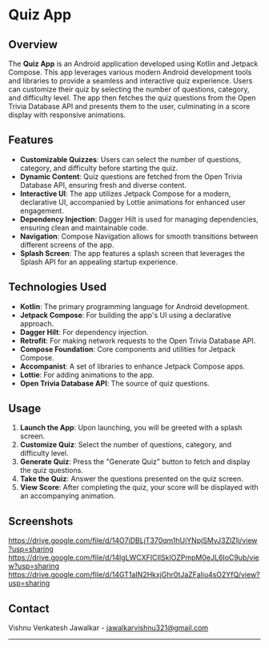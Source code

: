 # Quiz App

## Overview

The **Quiz App** is an Android application developed using Kotlin and Jetpack Compose. This app leverages various modern Android development tools and libraries to provide a seamless and interactive quiz experience. Users can customize their quiz by selecting the number of questions, category, and difficulty level. The app then fetches the quiz questions from the Open Trivia Database API and presents them to the user, culminating in a score display with responsive animations.

## Features

- **Customizable Quizzes**: Users can select the number of questions, category, and difficulty before starting the quiz.
- **Dynamic Content**: Quiz questions are fetched from the Open Trivia Database API, ensuring fresh and diverse content.
- **Interactive UI**: The app utilizes Jetpack Compose for a modern, declarative UI, accompanied by Lottie animations for enhanced user engagement.
- **Dependency Injection**: Dagger Hilt is used for managing dependencies, ensuring clean and maintainable code.
- **Navigation**: Compose Navigation allows for smooth transitions between different screens of the app.
- **Splash Screen**: The app features a splash screen that leverages the Splash API for an appealing startup experience.

## Technologies Used

- **Kotlin**: The primary programming language for Android development.
- **Jetpack Compose**: For building the app's UI using a declarative approach.
- **Dagger Hilt**: For dependency injection.
- **Retrofit**: For making network requests to the Open Trivia Database API.
- **Compose Foundation**: Core components and utilities for Jetpack Compose.
- **Accompanist**: A set of libraries to enhance Jetpack Compose apps.
- **Lottie**: For adding animations to the app.
- **Open Trivia Database API**: The source of quiz questions.



## Usage

1. **Launch the App**: Upon launching, you will be greeted with a splash screen.
2. **Customize Quiz**: Select the number of questions, category, and difficulty level.
3. **Generate Quiz**: Press the "Generate Quiz" button to fetch and display the quiz questions.
4. **Take the Quiz**: Answer the questions presented on the quiz screen.
5. **View Score**: After completing the quiz, your score will be displayed with an accompanying animation.

## Screenshots

https://drive.google.com/file/d/14O7iDBLjT370qm1hUiYNpjSMvJ3ZlZIj/view?usp=sharing
https://drive.google.com/file/d/14IgLWCXFICIlSkIOZPmpM0eJL6IoC9ub/view?usp=sharing
https://drive.google.com/file/d/14GT1aIN2HkxjGhr0tJaZFaliu4sO2YfQ/view?usp=sharing


## Contact

Vishnu Venkatesh Jawalkar - jawalkarvishnu321@gmail.com

---
